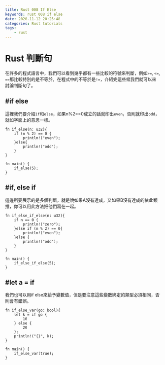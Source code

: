 ```yaml
---
title: Rust 008 If Else
keywords: rust 008 if else
date: 2020-11-12 20:25:48
categories: Rust tutorials
tags: 
    - rust
---
```

# Rust 判斷句
在許多的程式語言中，我們可以看到幾乎都有一些比較的符號來判斷，例如`>=`, `<=`, `==`那比較特別的是不等於，在程式中的不等於是`!=`，介紹完這些候我們就可以來討論判斷句了。
<!-- more -->
## #if else
這裡我們要介紹`if`和`else`，如果n%2==0成立的話就印出`even`，否則就印出`odd`，就如字面上的意思一樣。

```rust=
fn if_else(n: u32){
    if (n % 2) == 0 {
        println!("even");
    }else{
        println!("odd");
    }
}

fn main() {
    if_else(5);
}
```

## #if, else if
這邊所要展示的是多個判斷，就是說如果A沒有達成，又如果B沒有達成的依此類推，你可以用此方法把他們寫在一起。

```rust=
fn if_else_if_else(n: u32){
    if n == 0 {
        println!("zero");
    }else if (n % 2) == 0{
        println!("even");
    }else {
        println!("odd");
    }
}

fn main() {
    if_else_if_else(5);
}
```
## #let a = if
我們也可以用if else來給予變數值，但是要注意這些變數綁定的類型必須相同，否則會有錯誤。
```rust=
fn if_else_var(go: bool){
    let k = if go {
        10
    } else {
        20
    };
    println!("{}", k);
}

fn main() {
    if_else_var(true);
}
```